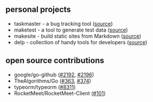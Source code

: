
[meta]: # (CSS_URL=./style.css)
[meta]: # (DOCUMENT_TITLE=viveknathani - projects)

## personal projects

- taskmaster - a bug tracking tool ([source](https://github.com/taskmasterorg/server))
- maketest - a tool to generate test data ([source](https://github.com/viveknathani/maketest))
- makesite - build static sites from Markdown ([source](https://github.com/viveknathani/makesite))
- delp - collection of handy tools for developers ([source](https://github.com/viveknathani/delp))

## open source contributions

- google/go-github ([#2192](https://github.com/google/go-github/pull/2192), [#2196](https://github.com/google/go-github/pull/2196))
- TheAlgorithms/Go ([#363](https://github.com/TheAlgorithms/Go/pull/363), [#374](https://github.com/TheAlgorithms/Go/pull/374))
- typeorm/typeorm ([#8311](https://github.com/typeorm/typeorm/pull/8311))
- RocketMeet/RocketMeet-Client ([#101](https://github.com/RocketMeet/RocketMeet-client/pull/101))
